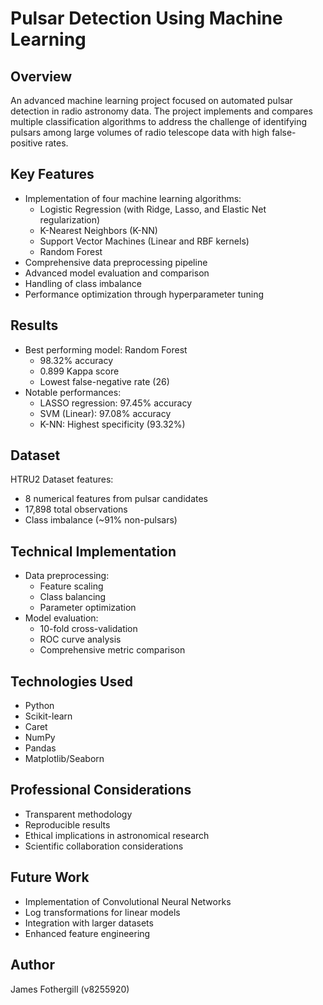 # Pulsar Detection Using Machine Learning

## Overview
An advanced machine learning project focused on automated pulsar detection in radio astronomy data. The project implements and compares multiple classification algorithms to address the challenge of identifying pulsars among large volumes of radio telescope data with high false-positive rates.

## Key Features
- Implementation of four machine learning algorithms:
  - Logistic Regression (with Ridge, Lasso, and Elastic Net regularization)
  - K-Nearest Neighbors (K-NN)
  - Support Vector Machines (Linear and RBF kernels)
  - Random Forest
- Comprehensive data preprocessing pipeline
- Advanced model evaluation and comparison
- Handling of class imbalance
- Performance optimization through hyperparameter tuning

## Results
- Best performing model: Random Forest
  - 98.32% accuracy
  - 0.899 Kappa score
  - Lowest false-negative rate (26)
- Notable performances:
  - LASSO regression: 97.45% accuracy
  - SVM (Linear): 97.08% accuracy
  - K-NN: Highest specificity (93.32%)

## Dataset
HTRU2 Dataset features:
- 8 numerical features from pulsar candidates
- 17,898 total observations
- Class imbalance (~91% non-pulsars)

## Technical Implementation
- Data preprocessing:
  - Feature scaling
  - Class balancing
  - Parameter optimization
- Model evaluation:
  - 10-fold cross-validation
  - ROC curve analysis
  - Comprehensive metric comparison

## Technologies Used
- Python
- Scikit-learn
- Caret
- NumPy
- Pandas
- Matplotlib/Seaborn

## Professional Considerations
- Transparent methodology
- Reproducible results
- Ethical implications in astronomical research
- Scientific collaboration considerations

## Future Work
- Implementation of Convolutional Neural Networks
- Log transformations for linear models
- Integration with larger datasets
- Enhanced feature engineering

## Author
James Fothergill (v8255920)
